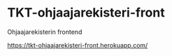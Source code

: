 # TKT-ohjaajarekisteri-front
Ohjaajarekisterin frontend

https://tkt-ohjaajarekisteri-front.herokuapp.com/